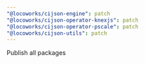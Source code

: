 ```yaml
---
"@locoworks/cijson-engine": patch
"@locoworks/cijson-operator-knexjs": patch
"@locoworks/cijson-operator-pscale": patch
"@locoworks/cijson-utils": patch
---
```


Publish all packages
